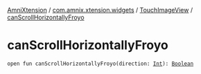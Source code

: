 [AmniXtension](../../index.md) / [com.amnix.xtension.widgets](../index.md) / [TouchImageView](index.md) / [canScrollHorizontallyFroyo](./can-scroll-horizontally-froyo.md)

# canScrollHorizontallyFroyo

`open fun canScrollHorizontallyFroyo(direction: `[`Int`](https://kotlinlang.org/api/latest/jvm/stdlib/kotlin/-int/index.html)`): `[`Boolean`](https://kotlinlang.org/api/latest/jvm/stdlib/kotlin/-boolean/index.html)